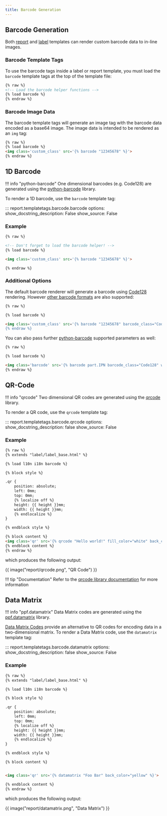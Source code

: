 ```yaml
---
title: Barcode Generation
---
```


## Barcode Generation

Both [report](./report.md) and [label](./labels.md) templates can render custom barcode data to in-line images.

### Barcode Template Tags

To use the barcode tags inside a label or report template, you must load the `barcode` template tags at the top of the template file:

```html
{% raw %}
<!-- Load the barcode helper functions -->
{% load barcode %}
{% endraw %}
```

### Barcode Image Data

The barcode template tags will generate an image tag with the barcode data encoded as a base64 image. The image data is intended to be rendered as an `img` tag:

```html
{% raw %}
{% load barcode %}
<img class='custom_class' src='{% barcode "12345678" %}'>
{% endraw %}
```

## 1D Barcode

!!! info "python-barcode"
    One dimensional barcodes (e.g. Code128) are generated using the [python-barcode](https://pypi.org/project/python-barcode/) library.

To render a 1D barcode, use the `barcode` template tag:

::: report.templatetags.barcode.barcode
    options:
        show_docstring_description: False
        show_source: False

### Example

```html
{% raw %}

<!-- Don't forget to load the barcode helper! -->
{% load barcode %}

<img class='custom_class' src='{% barcode "12345678" %}'>

{% endraw %}
```

### Additional Options

The default barcode renderer will generate a barcode using [Code128](https://en.wikipedia.org/wiki/Code_128) rendering. However [other barcode formats](https://python-barcode.readthedocs.io/en/stable/supported-formats.html) are also supported:

```html
{% raw %}

{% load barcode %}

<img class='custom_class' src='{% barcode "12345678" barcode_class="Code39" %}>
{% endraw %}
```

You can also pass further [python-barcode](https://python-barcode.readthedocs.io/en/stable/writers.html#common-writer-options) supported parameters as well:

```html
{% raw %}

{% load barcode %}

<img class='barcode' src='{% barcode part.IPN barcode_class="Code128" write_text=0 background="red" %}'>
{% endraw %}
```

## QR-Code

!!! info "qrcode"
    Two dimensional QR codes are generated using the [qrcode](https://pypi.org/project/qrcode/) library.

To render a QR code, use the `qrcode` template tag:

::: report.templatetags.barcode.qrcode
    options:
        show_docstring_description: false
        show_source: False

### Example

```html
{% raw %}
{% extends "label/label_base.html" %}

{% load l10n i18n barcode %}

{% block style %}

.qr {
    position: absolute;
    left: 0mm;
    top: 0mm;
    {% localize off %}
    height: {{ height }}mm;
    width: {{ height }}mm;
    {% endlocalize %}
}

{% endblock style %}

{% block content %}
<img class='qr' src='{% qrcode "Hello world!" fill_color="white" back_color="blue" %}'>
{% endblock content %}
{% endraw %}
```

which produces the following output:

{{ image("report/qrcode.png", "QR Code") }}

!!! tip "Documentation"
    Refer to the [qrcode library documentation](https://pypi.org/project/qrcode/) for more information

## Data Matrix

!!! info "ppf.datamatrix"
    Data Matrix codes are generated using the [ppf.datamatrix](https://pypi.org/project/ppf-datamatrix/) library.

[Data Matrix Codes](https://en.wikipedia.org/wiki/Data_Matrix) provide an alternative to QR codes for encoding data in a two-dimensional matrix. To render a Data Matrix code, use the `datamatrix` template tag:

::: report.templatetags.barcode.datamatrix
    options:
        show_docstring_description: false
        show_source: False

### Example

```html
{% raw %}
{% extends "label/label_base.html" %}

{% load l10n i18n barcode %}

{% block style %}

.qr {
    position: absolute;
    left: 0mm;
    top: 0mm;
    {% localize off %}
    height: {{ height }}mm;
    width: {{ height }}mm;
    {% endlocalize %}
}

{% endblock style %}

{% block content %}


<img class='qr' src='{% datamatrix "Foo Bar" back_color="yellow" %}'>

{% endblock content %}
{% endraw %}
```

which produces the following output:

{{ image("report/datamatrix.png", "Data Matrix") }}
